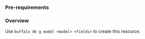 ### Pre-requirements



### Overview

Use `buffalo db g model <model> <fields>` to create this resource. 
